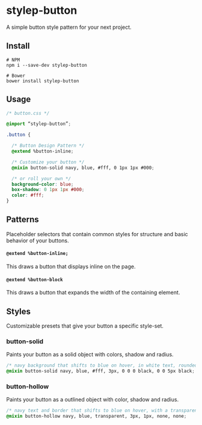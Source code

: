 # stylep-button
A simple button style pattern for your next project.

## Install
``` shell
# NPM
npm i --save-dev stylep-button

# Bower
bower install stylep-button
```

## Usage
``` css
/* button.css */

@import “stylep-button”;

.button {

  /* Button Design Pattern */
  @extend %button-inline;

  /* Customize your button */
  @mixin button-solid navy, blue, #fff, 0 1px 1px #000;

  /* or roll your own */
  background-color: blue;
  box-shadow: 0 1px 1px #000;
  color: #fff;
}
```

## Patterns
Placeholder selectors that contain common styles for structure and basic behavior of your buttons.

#### `@extend %button-inline;`
This draws a button that displays inline on the page.

#### `@extend %button-block`
This draws a button that expands the width of the containing element.

## Styles
Customizable presets that give your button a specific style-set.

### button-solid
Paints your button as a solid object with colors, shadow and radius.
```css
/* navy background that shifts to blue on hover, in white text, rounded by 3px with a black box shadow that expands spread on hover  */
@mixin button-solid navy, blue, #fff, 3px, 0 0 0 black, 0 0 5px black;
```

### button-hollow
Paints your button as a outlined object with color, shadow and radius.
```css
/* navy text and border that shifts to blue on hover, with a transparent background, rounded by 3px and no shadow */
@mixin button-hollow navy, blue, transparent, 3px, 1px, none, none;
```

